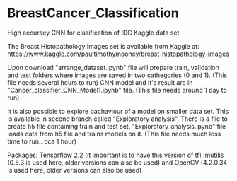 # BreastCancer_Classification
High accuracy CNN for clasification of IDC Kaggle data set

The Breast Histopathology Images set is available from Kaggle at: https://www.kaggle.com/paultimothymooney/breast-histopathology-images

Upon download "arrange_dataset.ipynb" file will prepare train, validation and test folders where images are saved in two cathegories (0 and 1). 
(This file needs several hours to run)
CNN model and it's result are in "Cancer_classifier_CNN_Model1.ipynb" file.
(This file needs around 1 day to run)

It is also possible to explore bachaviour of a model on smaller data set. This is available in second branch called "Exploratory analysis".
There is a file to create h5 file containing train and test set. "Exploratory_analysis.ipynb" file loads data from h5 file and trains models on it. 
(This file needs much less time to run.. cca 1 hour)

Packages:
Tensorflow 2.2 (it important is to have this version of tf) 
Imutilis (0.5.3 is used here, older versions can also be used) and OpenCV (4.2.0.34 is used here, older versions can also be used)
